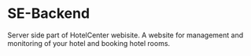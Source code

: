 # SE-Backend
Server side part of HotelCenter webisite.
A website for management and monitoring of your hotel and booking hotel rooms.
